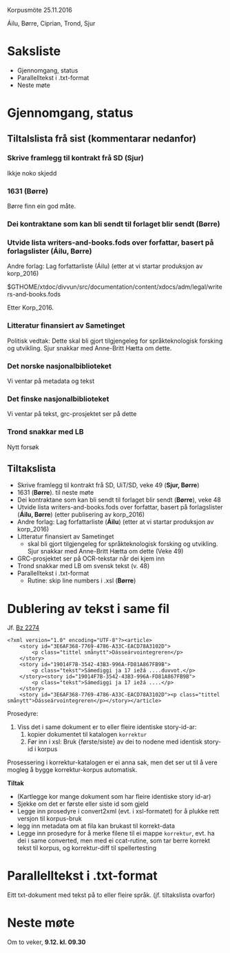 Korpusmöte 25.11.2016

Áilu, Børre, Ciprian, Trond, Sjur

# Saksliste

* Gjennomgang, status
* Parallelltekst i .txt-format
* Neste møte

# Gjennomgang, status

## Tiltalslista frå sist (kommentarar nedanfor)

###  Skrive framlegg til kontrakt frå SD (Sjur)
Ikkje noko skjedd

###  1631 (Børre)
Børre finn ein god måte.

###  Dei kontraktane som kan bli sendt til forlaget  blir sendt (Børre)

###  Utvide lista writers-and-books.fods over forfattar,  basert på forlagslister (Áilu, Børre)
 Andre forlag: Lag forfattarliste (Áilu) (etter at vi startar produksjon av korp_2016)

$GTHOME/xtdoc/divvun/src/documentation/content/xdocs/adm/legal/writers-and-books.fods

Etter Korp_2016.

###  Litteratur finansiert av Sametinget
Politisk vedtak: Dette skal bli gjort tilgjengeleg for språkteknologisk forsking og utvikling.  Sjur snakkar med Anne-Britt Hætta om dette.

###  Det norske nasjonalbiblioteket
Vi ventar på metadata og tekst

###  Det finske nasjonalbiblioteket
Vi ventar på tekst, grc-prosjektet ser på dette

###  Trond snakkar med LB
Nytt forsøk

## Tiltakslista

* Skrive framlegg til kontrakt frå SD, UiT/SD, veke 49 (**Sjur, Børre**)
* 1631 (**Børre**). til neste møte
* Dei kontraktane som kan bli sendt til forlaget  blir sendt (**Børre**), veke 48
* Utvide lista writers-and-books.fods over forfattar,  basert på forlagslister (**Áilu, Børre**)
  (etter publisering av korp_2016)
* Andre forlag: Lag forfattarliste (**Áilu**) (etter at vi startar produksjon av korp_2016)
* Litteratur finansiert av Sametinget
    -  skal bli gjort tilgjengeleg for språkteknologisk forsking og utvikling.  Sjur snakkar med Anne-Britt Hætta om dette (Veke 49)
* GRC-prosjektet ser på OCR-tekstar når dei kjem inn
* Trond snakkar med LB om svensk tekst (v. 48)
* Parallelltekst i .txt-format
    - Rutine: skip line numbers i .xsl (**Børre**)

# Dublering av tekst i same fil

Jf. [Bz 2274](http://giellatekno.uit.no/bugzilla/show_bug.cgi?id=2274)

```
<?xml version="1.0" encoding="UTF-8"?><article>
    <story id="3E6AF368-7769-4786-A33C-EACD78A3102D">
        <p class="tittel smånytt">Dásseárvointegreren</p>
    </story>
    <story id="19014F7B-3542-43B3-996A-FD81A867FB9B">
        <p class="tekst">Sámediggi ja 17 iežá ....duvvot.</p>
    </story><story id="19014F7B-3542-43B3-996A-FD81A867FB9B">
        <p class="tekst">Sámediggi ja 17 iežá ....</p>
    </story>
    <story id="3E6AF368-7769-4786-A33C-EACD78A3102D"><p class="tittel smånytt">Dásseárvointegreren</p></story></article>
```

Prosedyre:

1. Viss det i same dokument er to eller fleire identiske story-id-ar:
    1. kopier dokumentet til katalogen `korrektur`
    1. Før inn i xsl: Bruk {første/siste} av dei to nodene med identisk story-id i korpus

Prosessering i korrektur-katalogen er ei anna sak, men det ser ut til å vere mogleg å bygge korrektur-korpus automatisk.

**Tiltak**

* (Kartlegge kor mange dokument som har fleire identiske story id-ar)
* Sjekke om det er første eller siste id som gjeld
* Legge inn prosedyre i convert2xml (evt. i xsl-formatet) for å plukke rett versjon til korpus-bruk
* legg inn metadata om at fila kan brukast til korrekt-data
* Legge inn prosedyre for å merke filene til ei mappe `korrektur`,
  evt. ha dei i same converted, men med ei ccat-rutine, som tar berre korrekt
  tekst til korpus, og korrektur-diff til spellertesting

# Parallelltekst i .txt-format

Eitt txt-dokument med tekst på to eller fleire språk. (jf. tiltakslista ovarfor)

# Neste møte

Om to veker, **9.12. kl. 09.30**
